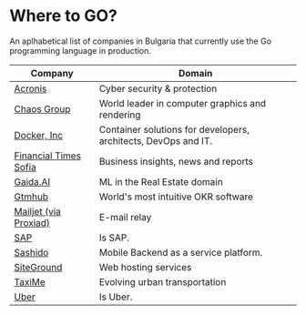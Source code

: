 # Where to GO?

An aplhabetical list of companies in Bulgaria that currently use the Go programming language in production.

| Company | Domain |
| ------ | ------ |
| [Acronis](https://www.acronis.com/en-eu/careers/)           | Cyber security & protection
| [Chaos Group](https://www.chaosgroup.com/careers)           | World leader in computer graphics and rendering
| [Docker, Inc](https://www.docker.com/careers/all)           | Container solutions for developers, architects, DevOps and IT.
| [Financial Times Sofia](https://www.linkedin.com/company/ftsofia/) | Business insights, news and reports
| [Gaida.AI](https://www.gaida.ai/bagpipers)                  | ML in the Real Estate domain
| [Gtmhub](https://www.gtmhub.com)                            | World's most intuitive OKR software
| [Mailjet (via Proxiad)](https://mailjet.workable.com/)      | E-mail relay
| [SAP](https://jobs.sap.com/go/SAP-Jobs-in-Bulgaria/913101/) | Is SAP.
| [Sashido](https://www.sashido.io/about.html#Careers)        | Mobile Backend as a service platform.
| [SiteGround](https://www.siteground.com/careers)            | Web hosting services
| [TaxiMe](https://taxime.to/jobs)                            | Evolving urban transportation
| [Uber](https://careersinfo.uber.com/sofia-engineering)      | Is Uber.
